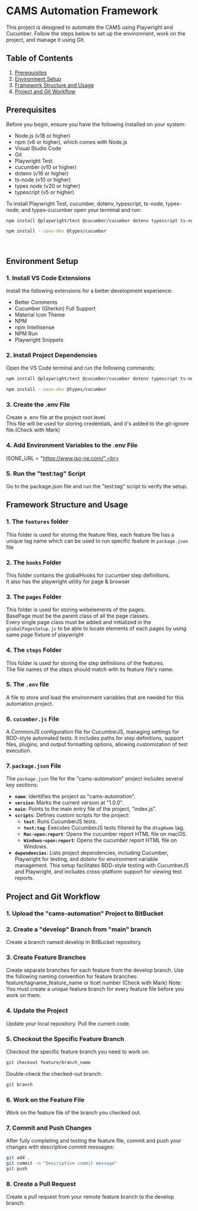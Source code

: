 # CAMS Automation Framework

This project is designed to automate the CAMS using Playwright and Cucumber. Follow the steps below to set up the environment, work on the project, and manage it using Git.

## Table of Contents
1. [Prerequisites](#Prerequisites)
2. [Environment Setup](#environment-setup)
3. [Framework Structure and Usage](#framework-structure-and-usage)
4. [Project and Git Workflow](#project-and-git-workflow)<br>

## Prerequisites

Before you begin, ensure you have the following installed on your system:
- Node.js (v18 or higher)
- npm (v6 or higher), which comes with Node.js
- Visual Studio Code
- Git
- Playwright Test
- cucumber (v10 or higher)
- dotenv (v16 or higher)
- ts-node (v10 or higher)
- types node (v20 or higher)
- typescript (v5 or higher)

To install Playwright Test, cucumber, dotenv, typescript, ts-node, types-node, and types-cucumber open your terminal and run:
```sh
npm install @playwright/test @cucumber/cucumber dotenv typescript ts-node @types/node @types/cucumber
```
```sh
npm install --save-dev @types/cucumber
```
<br>

## Environment Setup

### 1. Install VS Code Extensions
Install the following extensions for a better development experience:
- Better Comments
- Cucumber (Gherkin) Full Support
- Material Icon Theme
- NPM
- npm Intellisense
- NPM Run
- Playwright Snippets

### 2. Install Project Dependencies
Open the VS Code terminal and run the following commands:
```sh
npm install @playwright/test @cucumber/cucumber dotenv typescript ts-node @types/node
```
```sh
npm install --save-dev @types/cucumber
```

### 3. Create the .env File
Create a .env file at the project root level.<br>
This file will be used for storing credentials, and it's added to the git-ignore file.(Check with Mark)

### 4. Add Environment Variables to the .env File
ISONE_URL = "https://www.iso-ne.com/".<br>

### 5. Run the "test:tag" Script
Go to the package.json file and run the "test:tag" script to verify the setup.<br>

## Framework Structure and Usage

### 1. The `features` folder
This folder is used for storing the feature files, each feature file has a unique tag name which can be used to run specific feature in `package.json` file

### 2. The `hooks` Folder
This folder contains the globalHooks for cucumber step definitions.<br> It also has the playwright utility for page & browser

### 3. The `pages` Folder
This folder is used for storing webelements of the pages.<br>
BasePage must be the parent class of all the page classes.<br>
Every single page class must be added and initialized in the `globalPagesSetup.js` to be able to locate elements of each pages by using same page fixture of playwright

### 4. The `steps` Folder
This folder is used for storing the step definitions of the features.<br>
The file names of the steps should match with its feature file's name.<br>

### 5. The `.env` file
A file to store and load the environment variables that are needed for this automation project.<br>

### 6. `cucumber.js` File
A CommonJS configuration file for CucumberJS, managing settings for BDD-style automated tests. It includes paths for step definitions, support files, plugins, and output formatting options, allowing customization of test execution.

### 7. `package.json` File
The `package.json` file for the "cams-automation" project includes several key sections:

- **`name`**: Identifies the project as "cams-automation".
- **`version`**: Marks the current version at "1.0.0".
- **`main`**: Points to the main entry file of the project, "index.js".
- **`scripts`**: Defines custom scripts for the project:
    - **`test`**: Runs CucumberJS tests.
    - **`test:tag`**: Executes CucumberJS tests filtered by the `@tagName` tag.
    - **`Mac-open:report`**: Opens the cucumber report HTML file on macOS.
    - **`Windows-open:report`**: Opens the cucumber report HTML file on Windows.
- **`dependencies`**: Lists project dependencies, including Cucumber, Playwright for testing, and dotenv for environment variable management.
This setup facilitates BDD-style testing with CucumberJS and Playwright, and includes cross-platform support for viewing test reports.<br>


## Project and Git Workflow

### 1. Upload the "cams-automation" Project to BitBucket
### 2. Create a "develop" Branch from "main" branch
Create a branch named develop in BitBucket repository.
### 3. Create Feature Branches
Create separate branches for each feature from the develop branch. Use the following naming convention for feature branches: feature/tagname_feature_name or ticet number (Check with Mark)
Note: You must create a unique feature branch for every feature file before you work on them.
### 4. Update the Project
Update your local repository. Pull the current code.
### 5. Checkout the Specific Feature Branch
Checkout the specific feature branch you need to work on:
```sh
git checkout feature/branch_name
```
Double-check the checked-out branch. 
```sh
git branch
```
### 6. Work on the Feature File
Work on the feature file of the branch you checked out.
### 7. Commit and Push Changes
After fully completing and testing the feature file, commit and push your changes with descriptive commit messages:
```sh
git add .
git commit -m "Descriptive commit message"
git push
```
### 8. Create a Pull Request
Create a pull request from your remote feature branch to the develop branch.

<br>
